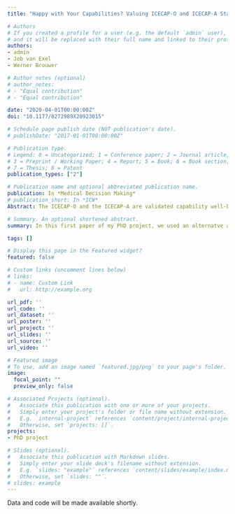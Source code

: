 ```yaml
---
title: "Happy with Your Capabilities? Valuing ICECAP-O and ICECAP-A States Based on Experienced Utility Using Subjective Well-Being Data"

# Authors
# If you created a profile for a user (e.g. the default `admin` user), write the username (folder name) here 
# and it will be replaced with their full name and linked to their profile.
authors:
- admin
- Job van Exel
- Werner Brouwer

# Author notes (optional)
# author_notes:
# - "Equal contribution"
# - "Equal contribution"

date: "2020-04-01T00:00:00Z"
doi: "10.1177/0272989X20923015"

# Schedule page publish date (NOT publication's date).
# publishDate: "2017-01-01T00:00:00Z"

# Publication type.
# Legend: 0 = Uncategorized; 1 = Conference paper; 2 = Journal article;
# 3 = Preprint / Working Paper; 4 = Report; 5 = Book; 6 = Book section;
# 7 = Thesis; 8 = Patent
publication_types: ["2"]

# Publication name and optional abbreviated publication name.
publication: In *Medical Decision Making*
# publication_short: In *ICW*
Abstract: The ICECAP-O and the ICECAP-A are validated capability well-being instruments. To be used in eco- nomic evaluations, multidimensional instruments require weighting of the distinguished well-being states. These weights are usually obtained through ex ante preference elicitation (i.e., decision utility) but could also be based on experienced utility. This article describes the development of value sets for ICECAP-O and ICECAP-A based on experienced utility and compares them with current decision utility weights. Data from 2 cross-sectional samples corresponding to the target groups of ICECAP-O and ICECAP-A were used in 2 separate analy- ses. The utility impacts of ICECAP-O and ICECAP-A levels were assessed through regression models using a com- posite measure of subjective well-being as a proxy for experienced utility. The observed utility impacts were rescaled to match the 0 to 1 range of the existing value set. The calculated experienced utility values were similar to the decision utility weights for some of the ICECAP dimensions but deviated for others. The largest differences were found for weights of the ICECAP-O dimension enjoyment and the ICECAP-A dimensions attachment and autonomy. The results suggest a different weighting of ICECAP-O and ICECAP-A levels if experienced utility is used instead of decision utility.

# Summary. An optional shortened abstract.
summary: In this first paper of my PhD project, we used an alternatve approach to estimate utility weights for two capability well-being instruments (ICECAP-A and ICECAP-O).

tags: []

# Display this page in the Featured widget?
featured: false

# Custom links (uncomment lines below)
# links:
# - name: Custom Link
#   url: http://example.org

url_pdf: ''
url_code: ''
url_dataset: ''
url_poster: ''
url_project: ''
url_slides: ''
url_source: ''
url_video: ''

# Featured image
# To use, add an image named `featured.jpg/png` to your page's folder. 
image:
  focal_point: ""
  preview_only: false

# Associated Projects (optional).
#   Associate this publication with one or more of your projects.
#   Simply enter your project's folder or file name without extension.
#   E.g. `internal-project` references `content/project/internal-project/index.md`.
#   Otherwise, set `projects: []`.
projects:
- PhD project

# Slides (optional).
#   Associate this publication with Markdown slides.
#   Simply enter your slide deck's filename without extension.
#   E.g. `slides: "example"` references `content/slides/example/index.md`.
#   Otherwise, set `slides: ""`.
# slides: example
---
```


Data and code will be made available shortly.
